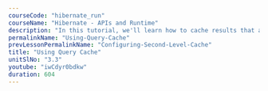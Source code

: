 ```yaml
---
courseCode: "hibernate_run"
courseName: "Hibernate - APIs and Runtime"
description: "In this tutorial, we'll learn how to cache results that are fetched from the Query object."
permalinkName: "Using-Query-Cache"
prevLessonPermalinkName: "Configuring-Second-Level-Cache"
title: "Using Query Cache"
unitSlNo: "3.3"
youtube: "iwCdyr0bdkw"
duration: 604
---
```

